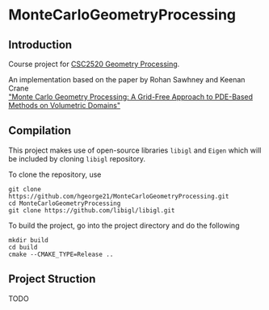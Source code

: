 # MonteCarloGeometryProcessing

## Introduction
Course project for [CSC2520 Geometry Processing](https://github.com/alecjacobson/geometry-processing-csc2520).

An implementation based on the paper by Rohan Sawhney and Keenan Crane \
["Monte Carlo Geometry Processing: A Grid-Free Approach to PDE-Based Methods on Volumetric Domains"](https://www.cs.cmu.edu/~kmcrane/Projects/MonteCarloGeometryProcessing/paper.pdf)

## Compilation
This project makes use of open-source libraries `libigl` and `Eigen` which will be included by cloning `libigl` repository.

To clone the repository, use 
```
git clone https://github.com/hgeorge21/MonteCarloGeometryProcessing.git
cd MonteCarloGeometryProcessing
git clone https://github.com/libigl/libigl.git
```

To build the project, go into the project directory and do the following
```
mkdir build
cd build
cmake --CMAKE_TYPE=Release ..
```

## Project Struction
TODO